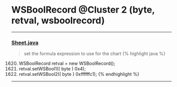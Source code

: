 # WSBoolRecord @Cluster 2 (byte, retval, wsboolrecord)

***

### [Sheet.java](https://searchcode.com/codesearch/view/15642365/)
> set the formula expression to use for the chart 
{% highlight java %}
1620. WSBoolRecord retval = new WSBoolRecord();
1622. retval.setWSBool1(( byte ) 0x4);
1623. retval.setWSBool2(( byte ) 0xffffffc1);
{% endhighlight %}

***

